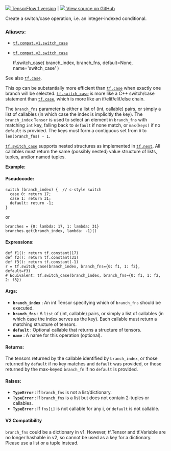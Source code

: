 [ ![](https://tensorflow.google.cn/images/tf_logo_32px.png) TensorFlow 1
version](/versions/r1.15/api_docs/python/tf/switch_case) |  [
![](https://tensorflow.google.cn/images/GitHub-Mark-32px.png) View source on
GitHub
](https://github.com/tensorflow/tensorflow/blob/r2.0/tensorflow/python/ops/control_flow_ops.py#L3493-L3571)  
  
  
Create a switch/case operation, i.e. an integer-indexed conditional.

### Aliases:

  * [`tf.compat.v1.switch_case`](/api_docs/python/tf/switch_case)
  * [`tf.compat.v2.switch_case`](/api_docs/python/tf/switch_case)

    
    
    tf.switch_case(
        branch_index,
        branch_fns,
        default=None,
        name='switch_case'
    )
    

See also [`tf.case`](https://tensorflow.google.cn/api_docs/python/tf/case).

This op can be substantially more efficient than
[`tf.case`](https://tensorflow.google.cn/api_docs/python/tf/case) when exactly
one branch will be selected.
[`tf.switch_case`](https://tensorflow.google.cn/api_docs/python/tf/switch_case)
is more like a C++ switch/case statement than
[`tf.case`](https://tensorflow.google.cn/api_docs/python/tf/case), which is
more like an if/elif/elif/else chain.

The `branch_fns` parameter is either a list of (int, callable) pairs, or
simply a list of callables (in which case the index is implicitly the key).
The `branch_index` `Tensor` is used to select an element in `branch_fns` with
matching `int` key, falling back to `default` if none match, or `max(keys)` if
no `default` is provided. The keys must form a contiguous set from `0` to
`len(branch_fns) - 1`.

[`tf.switch_case`](https://tensorflow.google.cn/api_docs/python/tf/switch_case)
supports nested structures as implemented in
[`tf.nest`](https://tensorflow.google.cn/api_docs/python/tf/nest). All
callables must return the same (possibly nested) value structure of lists,
tuples, and/or named tuples.

**Example:**

#### Pseudocode:

    
    
    switch (branch_index) {  // c-style switch
      case 0: return 17;
      case 1: return 31;
      default: return -1;
    }
    

or

    
    
    branches = {0: lambda: 17, 1: lambda: 31}
    branches.get(branch_index, lambda: -1)()
    

#### Expressions:

    
    
    def f1(): return tf.constant(17)
    def f2(): return tf.constant(31)
    def f3(): return tf.constant(-1)
    r = tf.switch_case(branch_index, branch_fns={0: f1, 1: f2}, default=f3)
    # Equivalent: tf.switch_case(branch_index, branch_fns={0: f1, 1: f2, 2: f3})
    

#### Args:

  * **`branch_index`** : An int Tensor specifying which of `branch_fns` should be executed.
  * **`branch_fns`** : A `list` of (int, callable) pairs, or simply a list of callables (in which case the index serves as the key). Each callable must return a matching structure of tensors.
  * **`default`** : Optional callable that returns a structure of tensors.
  * **`name`** : A name for this operation (optional).

#### Returns:

The tensors returned by the callable identified by `branch_index`, or those
returned by `default` if no key matches and `default` was provided, or those
returned by the max-keyed `branch_fn` if no `default` is provided.

#### Raises:

  * **`TypeError`** : If `branch_fns` is not a list/dictionary.
  * **`TypeError`** : If `branch_fns` is a list but does not contain 2-tuples or callables.
  * **`TypeError`** : If `fns[i]` is not callable for any i, or `default` is not callable.

#### V2 Compatibility

`branch_fns` could be a dictionary in v1. However, tf.Tensor and tf.Variable
are no longer hashable in v2, so cannot be used as a key for a dictionary.
Please use a list or a tuple instead.

